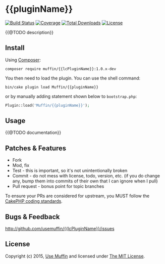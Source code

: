 # {{pluginName}}

[![Build Status](https://img.shields.io/travis/UseMuffin/{{pluginName}}/master.svg?style=flat-square)](https://travis-ci.org/UseMuffin/{{pluginName}})
[![Coverage](https://img.shields.io/coveralls/UseMuffin/{{pluginName}}/master.svg?style=flat-square)](https://coveralls.io/r/UseMuffin/{{pluginName}})
[![Total Downloads](https://img.shields.io/packagist/dt/muffin/{{lcPluginName}}.svg?style=flat-square)](https://packagist.org/packages/muffin/{{lcPluginName}})
[![License](https://img.shields.io/badge/license-MIT-blue.svg?style=flat-square)](LICENSE)

{{@TODO description}}

## Install

Using [Composer][composer]:

```
composer require muffin/{{lcPluginName}}:1.0.x-dev
```

You then need to load the plugin. You can use the shell command:

```
bin/cake plugin load Muffin/{{pluginName}}
```

or by manually adding statement shown below to `bootstrap.php`:

```php
Plugin::load('Muffin/{{pluginName}}');
```

## Usage

{{@TODO documentation}}

## Patches & Features

* Fork
* Mod, fix
* Test - this is important, so it's not unintentionally broken
* Commit - do not mess with license, todo, version, etc. (if you do change any, bump them into commits of
their own that I can ignore when I pull)
* Pull request - bonus point for topic branches

To ensure your PRs are considered for upstream, you MUST follow the [CakePHP coding standards][standards].

## Bugs & Feedback

http://github.com/usemuffin/{{lcPluginName}}/issues

## License

Copyright (c) 2015, [Use Muffin][muffin] and licensed under [The MIT License][mit].

[cakephp]:http://cakephp.org
[composer]:http://getcomposer.org
[mit]:http://www.opensource.org/licenses/mit-license.php
[muffin]:http://usemuffin.com
[standards]:http://book.cakephp.org/3.0/en/contributing/cakephp-coding-conventions.html
